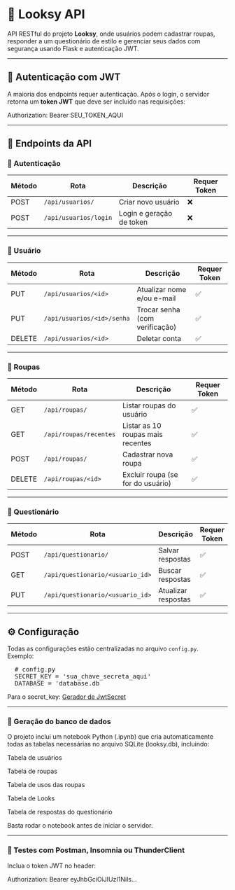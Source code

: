 # 👗 Looksy API

API RESTful do projeto **Looksy**, onde usuários podem cadastrar roupas, responder a um questionário de estilo e gerenciar seus dados com segurança usando Flask e autenticação JWT.

---

## 🔐 Autenticação com JWT

A maioria dos endpoints requer autenticação. Após o login, o servidor retorna um **token JWT** que deve ser incluído nas requisições:

Authorization: Bearer SEU_TOKEN_AQUI


---

## 📌 Endpoints da API

### 🔑 Autenticação
| Método | Rota                      | Descrição               | Requer Token |
|--------|---------------------------|--------------------------|--------------|
| POST   | `/api/usuarios/`          | Criar novo usuário       | ❌           |
| POST   | `/api/usuarios/login`     | Login e geração de token | ❌           |

---

### 👤 Usuário
| Método | Rota                            | Descrição                          | Requer Token |
|--------|----------------------------------|-------------------------------------|--------------|
| PUT    | `/api/usuarios/<id>`            | Atualizar nome e/ou e-mail          | ✅           |
| PUT    | `/api/usuarios/<id>/senha`      | Trocar senha (com verificação)      | ✅           |
| DELETE | `/api/usuarios/<id>`            | Deletar conta                       | ✅           |

---

### 👗 Roupas
| Método | Rota                          | Descrição                                | Requer Token |
|--------|-------------------------------|-------------------------------------------|--------------|
| GET    | `/api/roupas/`                | Listar roupas do usuário                  | ✅           |
| GET    | `/api/roupas/recentes`        | Listar as 10 roupas mais recentes         | ✅           |
| POST   | `/api/roupas/`                | Cadastrar nova roupa                      | ✅           |
| DELETE | `/api/roupas/<id>`            | Excluir roupa (se for do usuário)         | ✅           |

---

### 📝 Questionário
| Método | Rota                               | Descrição                             | Requer Token |
|--------|------------------------------------|----------------------------------------|--------------|
| POST   | `/api/questionario/`              | Salvar respostas                       | ✅           |
| GET    | `/api/questionario/<usuario_id>`  | Buscar respostas                       | ✅           |
| PUT    | `/api/questionario/<usuario_id>`  | Atualizar respostas                    | ✅           |

---

## ⚙️ Configuração

Todas as configurações estão centralizadas no arquivo `config.py`.  
Exemplo:

<pre>
  # config.py 
  SECRET_KEY = 'sua_chave_secreta_aqui'
  DATABASE = 'database.db
</pre>

Para o secret_key:
[Gerador de JwtSecret](https://jwtsecret.com/generate)

---

### 🧱 Geração do banco de dados
O projeto inclui um notebook Python (.ipynb) que cria automaticamente todas as tabelas necessárias no arquivo SQLite (looksy.db), incluindo:

Tabela de usuários

Tabela de roupas

Tabela de usos das roupas

Tabela de Looks

Tabela de respostas do questionário

Basta rodar o notebook antes de iniciar o servidor.

---

### 🧪 Testes com Postman, Insomnia ou ThunderClient
Inclua o token JWT no header:

Authorization: Bearer eyJhbGciOiJIUzI1NiIs...
